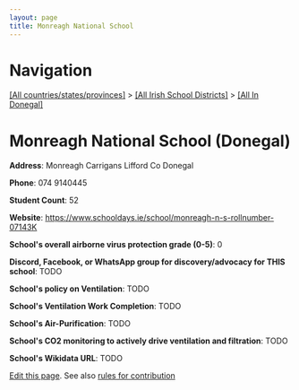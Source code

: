 ```yaml
---
layout: page
title: Monreagh National School
---
```

# Navigation

[[All countries/states/provinces]](../../..) > [[All Irish School Districts]](../..) > [[All In Donegal]](..)

# Monreagh National School (Donegal)

**Address**: Monreagh Carrigans Lifford Co Donegal

**Phone**: 074 9140445

**Student Count**: 52

**Website**: <https://www.schooldays.ie/school/monreagh-n-s-rollnumber-07143K>

**School's overall airborne virus protection grade (0-5)**: 0

**Discord, Facebook, or WhatsApp group for discovery/advocacy for THIS school**: TODO

**School's policy on Ventilation**: TODO

**School's Ventilation Work Completion**: TODO

**School's Air-Purification**: TODO

**School's CO2 monitoring to actively drive ventilation and filtration**: TODO

**School's Wikidata URL**: TODO


[Edit this page](https://github.com/ventilate-schools/Ireland/edit/main/./Donegal/Monreagh_National_School.md). See also [rules for contribution](../../../contribution-rules/)